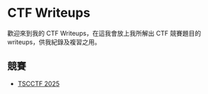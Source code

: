# CTF Writeups

歡迎來到我的 CTF Writeups，在這我會放上我所解出 CTF 競賽題目的 writeups，供我紀錄及複習之用。

## 競賽

+ [TSCCTF 2025](./TSCCTF_2025/README.md)